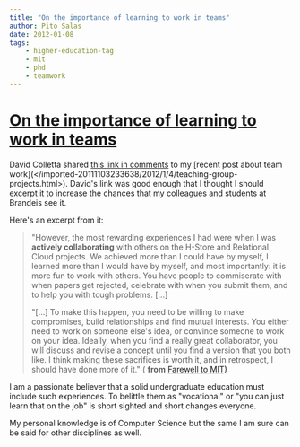 ```yaml
---
title: "On the importance of learning to work in teams"
author: Pito Salas
date: 2012-01-08
tags:
    - higher-education-tag
    - mit
    - phd
    - teamwork
---
```

# [On the importance of learning to work in teams](None)




David Colletta shared [this link in
comments](<http://www.evanjones.ca/farewell-mit.html>) to my [recent post
about team work](</imported-20111103233638/2012/1/4/teaching-group-
projects.html>). David's link was good enough that I thought I should excerpt
it to increase the chances that my colleagues and students at Brandeis see it.

Here's an excerpt from it:

> "However, the most rewarding experiences I had were when I was **actively
> collaborating** with others on the H-Store and Relational Cloud projects. We
> achieved more than I could have by myself, I learned more than I would have
> by myself, and most importantly: it is more fun to work with others. You
> have people to commiserate with when papers get rejected, celebrate with
> when you submit them, and to help you with tough problems. […]
>
> "[…] To make this happen, you need to be willing to make compromises, build
> relationships and find mutual interests. You either need to work on someone
> else's idea, or convince someone to work on your idea. Ideally, when you
> find a really great collaborator, you will discuss and revise a concept
> until you find a version that you both like. I think making these sacrifices
> is worth it, and in retrospect, I should have done more of it." ( **from**
> [Farewell to MIT)](<http://www.evanjones.ca/farewell-mit.html>)

I am a passionate believer that a solid undergraduate education must include
such experiences. To belittle them as "vocational" or "you can just learn that
on the job" is short sighted and short changes everyone.

My personal knowledge is of Computer Science but the same I am sure can be
said for other disciplines as well.


